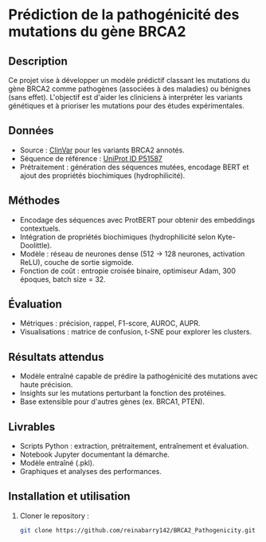 # Prédiction de la pathogénicité des mutations du gène BRCA2

## Description
Ce projet vise à développer un modèle prédictif classant les mutations du gène BRCA2 comme pathogènes (associées à des maladies) ou bénignes (sans effet). L'objectif est d'aider les cliniciens à interpréter les variants génétiques et à prioriser les mutations pour des études expérimentales.

## Données
- Source : [ClinVar](https://www.ncbi.nlm.nih.gov/clinvar/) pour les variants BRCA2 annotés.
- Séquence de référence : [UniProt ID P51587](https://www.uniprot.org/uniprot/P51587)
- Prétraitement : génération des séquences mutées, encodage BERT et ajout des propriétés biochimiques (hydrophilicité).

## Méthodes
- Encodage des séquences avec ProtBERT pour obtenir des embeddings contextuels.
- Intégration de propriétés biochimiques (hydrophilicité selon Kyte-Doolittle).
- Modèle : réseau de neurones dense (512 → 128 neurones, activation ReLU), couche de sortie sigmoïde.
- Fonction de coût : entropie croisée binaire, optimiseur Adam, 300 époques, batch size = 32.

## Évaluation
- Métriques : précision, rappel, F1-score, AUROC, AUPR.
- Visualisations : matrice de confusion, t-SNE pour explorer les clusters.

## Résultats attendus
- Modèle entraîné capable de prédire la pathogénicité des mutations avec haute précision.
- Insights sur les mutations perturbant la fonction des protéines.
- Base extensible pour d'autres gènes (ex. BRCA1, PTEN).

## Livrables
- Scripts Python : extraction, prétraitement, entraînement et évaluation.
- Notebook Jupyter documentant la démarche.
- Modèle entraîné (.pkl).
- Graphiques et analyses des performances.

## Installation et utilisation
1. Cloner le repository :
   ```bash
   git clone https://github.com/reinabarry142/BRCA2_Pathogenicity.git
